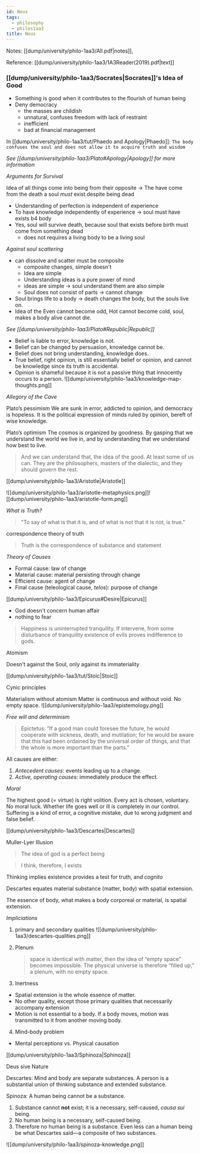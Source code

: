 ```yaml
---
id: Nous
tags:
  - philosophy
  - philos1aa3
title: Nous
---
```


Notes: [[dump/university/philo-1aa3/All.pdf|notes]],

Reference: [[dump/university/philo-1aa3/1A3Reader(2019).pdf|text]]

### [[dump/university/philo-1aa3/Socrates|Socrates]]'s Idea of Good

- Something is good when it contributes to the flourish of human being
- Deny democracy
  - the masses are childish
  - unnatural, confuses freedom with lack of restraint
  - inefficient
  - bad at financial management

In [[dump/university/philo-1aa3/tut/Phaedo and Apology|Phaedo]]: `The body confuses the soul and does not allow it to acquire truth and wisdom`

_See [[dump/university/philo-1aa3/Plato#Apology|Apology]] for more information_

_Arguments for Survival_

Idea of all things come into being from their opposite
-> The have come from the death a soul _must_ exist despite being dead

- Understanding of perfection is independent of experience
- To have knowledge independently of experience -> soul must have exists b4 body
- Yes, soul will survive death, because soul that exists before birth must come from something dead
  - does not requires a living body to be a living soul

_Against soul scattering_

- can dissolve and scatter must be composite
  - composite changes, simple doesn't
  - Idea are simple
  - Understanding ideas is a pure power of mind
  - ideas are simple -> soul understand them are also simple
  - Soul does not consist of parts -> cannot change
- Soul brings life to a body -> death changes the body, but the souls live on.
- Idea of the Even cannot become odd, Hot cannot become cold, soul, makes a body alive cannot die.

_See [[dump/university/philo-1aa3/Plato#Republic|Republic]]_

- Belief is liable to error, knowledge is not.
- Belief can be changed by persuasion, knowledge cannot be.
- Belief does not bring understanding, knowledge does.
- True belief, right opinion, is still essentially belief or opinion, and cannot be knowledge since its truth is accidental.
- Opinion is shameful because it is not a passive thing that innocently occurs to a person.
  ![[dump/university/philo-1aa3/knowledge-map-thoughts.png]]

_Allegory of the Cave_

Plato’s pessimism
We are sunk in error, addicted to opinion, and democracy is hopeless. It is the political expression of minds ruled by opinion, bereft of wise knowledge.

Plato’s optimism
The cosmos is organized by goodness. By gasping that we understand the world we live in, and by understanding that we understand how best to live.

> And we can understand that, the idea of the good. At least some of us can. They are the philosophers, masters of the dialectic, and they should govern the rest.

[[dump/university/philo-1aa3/Aristotle|Aristotle]]

![[dump/university/philo-1aa3/aristotle-metaphysics.png]]![[dump/university/philo-1aa3/aristotle-form.png]]

_What is Truth?_

> "To say of what is that it is, and of what is not that it is not, is true."

correspondence theory of truth

> Truth is the correspondence of substance and statement

_Theory of Causes_

- Formal cause: law of change
- Material cause: material persisting through change
- Efficient cause: agent of change
- Final cause (teleological cause, _telos_): purpose of change

[[dump/university/philo-1aa3/Epicurus#Desire|Epicurus]]

- God doesn't concern human affair
- nothing to fear

> Happiness is uninterrupted tranquility. If intervene, from some disturbance of tranquility
> existence of evils proves indifference to gods.

Atomism

Doesn't against the Soul, only against its immateriality

[[dump/university/philo-1aa3/tut/Stoic|Stoic]]

Cynic principles

Materialism without atomism
Matter is continuous and without void. No empty space.
![[dump/university/philo-1aa3/epistemology.png]]

_Free will and determinism_

> Epictetus: “If a good man could foresee the future, he would cooperate with sickness, death, and mutilation; for he would be aware that this had been ordained by the universal order of things, and that the whole is more important than the parts.”

All causes are either:

1. _Antecedent causes_: events leading up to a change.
2. _Active, operating causes_: immediately produce the effect.

_Moral_

The highest good (= virtue) is right volition.
Every act is chosen, voluntary.
No moral luck. Whether life goes well or ill is completely in our control.
Suffering is a kind of error, a cognitive mistake, due to wrong judgment and false belief.

[[dump/university/philo-1aa3/Descartes|Descartes]]

Muller-Lyer Illusion

> The idea of god is a perfect being

> I think, therefore, I exists

Thinking implies existence
provides a test for truth, and _cognito_

Descartes equates material substance (matter, body) with spatial extension.

The essence of body, what makes a body corporeal or material, is spatial extension.

_Impliciations_

1. primary and secondary qualities
   ![[dump/university/philo-1aa3/descartes-qualities.png]]
2. Plenum

   > space is identical with matter, then the idea of “empty space” becomes impossible. The physical universe is therefore “filled up,” a plenum, with no empty space.

3. Inertness

- Spatial extension is the whole essence of matter.
- No other quality, except those primary qualities that necessarily accompany extension
- Motion is not essential to a body. If a body moves, motion was transmitted to it from another moving body.

4. Mind-body problem

- Mental perceptions vs. Physical causation

[[dump/university/philo-1aa3/Sphinoza|Sphinoza]]

Deus sive Nature

Descartes: Mind and body are separate substances. A person is a substantial union of thinking substance and extended substance.

Spinoza: A human being cannot be a substance.

1. Substance cannot **not** exist; it is a necessary, self-caused, _causa sui_ being.
2. No human being is a necessary, self-caused being.
3. Therefore no human being is a substance. Even less can a human being be what Descartes said—a composite of two substances.

![[dump/university/philo-1aa3/spinoza-knowledge.png]]